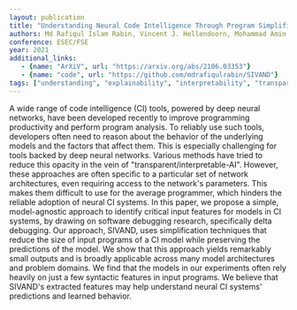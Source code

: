 ```yaml
---
layout: publication
title: "Understanding Neural Code Intelligence Through Program Simplification"
authors: Md Rafiqul Islam Rabin, Vincent J. Hellendoorn, Mohammad Amin Alipour
conference: ESEC/FSE
year: 2021
additional_links:
   - {name: "ArXiV", url: "https://arxiv.org/abs/2106.03353"}
   - {name: "code", url: "https://github.com/mdrafiqulrabin/SIVAND"}
tags: ["understanding", "explainability", "interpretability", "transparency", "simplification", "reduction", "delta debugging", "attention", "features"]
---
```

A wide range of code intelligence (CI) tools, powered by deep neural networks, have been developed recently to improve programming productivity and perform program analysis. To reliably use such tools, developers often need to reason about the behavior of the underlying models and the factors that affect them. This is especially challenging for tools backed by deep neural networks. Various methods have tried to reduce this opacity in the vein of "transparent/interpretable-AI". However, these approaches are often specific to a particular set of network architectures, even requiring access to the network's parameters. This makes them difficult to use for the average programmer, which hinders the reliable adoption of neural CI systems. In this paper, we propose a simple, model-agnostic approach to identify critical input features for models in CI systems, by drawing on software debugging research, specifically delta debugging. Our approach, SIVAND, uses simplification techniques that reduce the size of input programs of a CI model while preserving the predictions of the model. We show that this approach yields remarkably small outputs and is broadly applicable across many model architectures and problem domains. We find that the models in our experiments often rely heavily on just a few syntactic features in input programs. We believe that SIVAND's extracted features may help understand neural CI systems' predictions and learned behavior.
